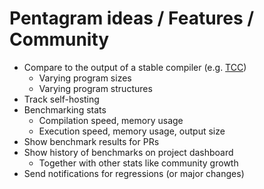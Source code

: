 # Pentagram ideas / Features / Community

- Compare to the output of a stable compiler (e.g. [TCC](https://bellard.org/tcc/))
  - Varying program sizes
  - Varying program structures
- Track self-hosting
- Benchmarking stats
  - Compilation speed, memory usage
  - Execution speed, memory usage, output size
- Show benchmark results for PRs
- Show history of benchmarks on project dashboard
  - Together with other stats like community growth
- Send notifications for regressions (or major changes)

